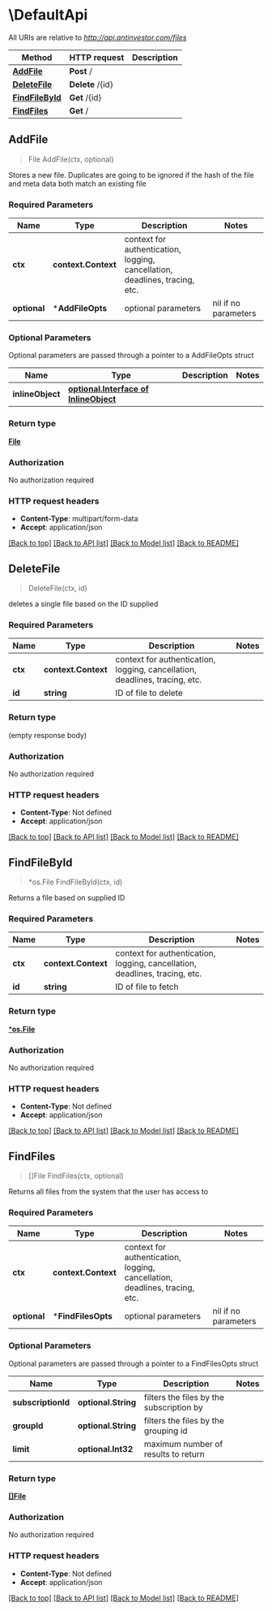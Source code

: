 # \DefaultApi

All URIs are relative to *http://api.antinvestor.com/files*

Method | HTTP request | Description
------------- | ------------- | -------------
[**AddFile**](DefaultApi.md#AddFile) | **Post** / | 
[**DeleteFile**](DefaultApi.md#DeleteFile) | **Delete** /{id} | 
[**FindFileById**](DefaultApi.md#FindFileById) | **Get** /{id} | 
[**FindFiles**](DefaultApi.md#FindFiles) | **Get** / | 



## AddFile

> File AddFile(ctx, optional)



Stores a new file. Duplicates are going to be ignored if the hash of the file and meta data both match an existing file

### Required Parameters


Name | Type | Description  | Notes
------------- | ------------- | ------------- | -------------
**ctx** | **context.Context** | context for authentication, logging, cancellation, deadlines, tracing, etc.
 **optional** | ***AddFileOpts** | optional parameters | nil if no parameters

### Optional Parameters

Optional parameters are passed through a pointer to a AddFileOpts struct


Name | Type | Description  | Notes
------------- | ------------- | ------------- | -------------
 **inlineObject** | [**optional.Interface of InlineObject**](InlineObject.md)|  | 

### Return type

[**File**](File.md)

### Authorization

No authorization required

### HTTP request headers

- **Content-Type**: multipart/form-data
- **Accept**: application/json

[[Back to top]](#) [[Back to API list]](../README.md#documentation-for-api-endpoints)
[[Back to Model list]](../README.md#documentation-for-models)
[[Back to README]](../README.md)


## DeleteFile

> DeleteFile(ctx, id)



deletes a single file based on the ID supplied

### Required Parameters


Name | Type | Description  | Notes
------------- | ------------- | ------------- | -------------
**ctx** | **context.Context** | context for authentication, logging, cancellation, deadlines, tracing, etc.
**id** | **string**| ID of file to delete | 

### Return type

 (empty response body)

### Authorization

No authorization required

### HTTP request headers

- **Content-Type**: Not defined
- **Accept**: application/json

[[Back to top]](#) [[Back to API list]](../README.md#documentation-for-api-endpoints)
[[Back to Model list]](../README.md#documentation-for-models)
[[Back to README]](../README.md)


## FindFileById

> *os.File FindFileById(ctx, id)



Returns a file based on supplied ID

### Required Parameters


Name | Type | Description  | Notes
------------- | ------------- | ------------- | -------------
**ctx** | **context.Context** | context for authentication, logging, cancellation, deadlines, tracing, etc.
**id** | **string**| ID of file to fetch | 

### Return type

[***os.File**](*os.File.md)

### Authorization

No authorization required

### HTTP request headers

- **Content-Type**: Not defined
- **Accept**: application/json

[[Back to top]](#) [[Back to API list]](../README.md#documentation-for-api-endpoints)
[[Back to Model list]](../README.md#documentation-for-models)
[[Back to README]](../README.md)


## FindFiles

> []File FindFiles(ctx, optional)



Returns all files from the system that the user has access to 

### Required Parameters


Name | Type | Description  | Notes
------------- | ------------- | ------------- | -------------
**ctx** | **context.Context** | context for authentication, logging, cancellation, deadlines, tracing, etc.
 **optional** | ***FindFilesOpts** | optional parameters | nil if no parameters

### Optional Parameters

Optional parameters are passed through a pointer to a FindFilesOpts struct


Name | Type | Description  | Notes
------------- | ------------- | ------------- | -------------
 **subscriptionId** | **optional.String**| filters the files by the subscription by | 
 **groupId** | **optional.String**| filters the files by the grouping id | 
 **limit** | **optional.Int32**| maximum number of results to return | 

### Return type

[**[]File**](File.md)

### Authorization

No authorization required

### HTTP request headers

- **Content-Type**: Not defined
- **Accept**: application/json

[[Back to top]](#) [[Back to API list]](../README.md#documentation-for-api-endpoints)
[[Back to Model list]](../README.md#documentation-for-models)
[[Back to README]](../README.md)

